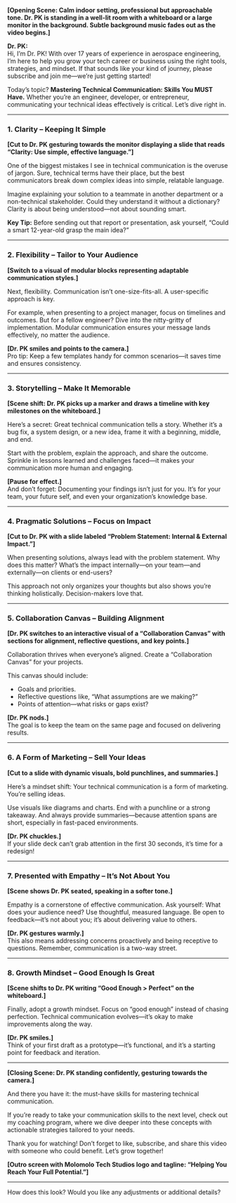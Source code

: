 
**[Opening Scene: Calm indoor setting, professional but approachable tone. Dr. PK is standing in a well-lit room with a whiteboard or a large monitor in the background. Subtle background music fades out as the video begins.]**

**Dr. PK:**  
Hi, I’m Dr. PK! With over 17 years of experience in aerospace engineering, I’m here to help you grow your tech career or business using the right tools, strategies, and mindset. If that sounds like your kind of journey, please subscribe and join me—we’re just getting started!  

Today’s topic? **Mastering Technical Communication: Skills You MUST Have.** 
Whether you’re an engineer, developer, or entrepreneur, communicating your technical ideas effectively is critical. Let’s dive right in.

---

### **1. Clarity – Keeping It Simple**  
**[Cut to Dr. PK gesturing towards the monitor displaying a slide that reads “Clarity: Use simple, effective language.”]**  

One of the biggest mistakes I see in technical communication is the overuse of jargon. Sure, technical terms have their place, but the best communicators break down complex ideas into simple, relatable language.  

Imagine explaining your solution to a teammate in another department or a non-technical stakeholder. Could they understand it without a dictionary? Clarity is about being understood—not about sounding smart.  

**Key Tip:** Before sending out that report or presentation, ask yourself, “Could a smart 12-year-old grasp the main idea?”  

---

### **2. Flexibility – Tailor to Your Audience**  
**[Switch to a visual of modular blocks representing adaptable communication styles.]**  

Next, flexibility. Communication isn’t one-size-fits-all. A user-specific approach is key.  

For example, when presenting to a project manager, focus on timelines and outcomes. But for a fellow engineer? Dive into the nitty-gritty of implementation. Modular communication ensures your message lands effectively, no matter the audience.  

**[Dr. PK smiles and points to the camera.]**  
Pro tip: Keep a few templates handy for common scenarios—it saves time and ensures consistency.

---

### **3. Storytelling – Make It Memorable**  
**[Scene shift: Dr. PK picks up a marker and draws a timeline with key milestones on the whiteboard.]**  

Here’s a secret: Great technical communication tells a story. Whether it’s a bug fix, a system design, or a new idea, frame it with a beginning, middle, and end.  

Start with the problem, explain the approach, and share the outcome. Sprinkle in lessons learned and challenges faced—it makes your communication more human and engaging.  

**[Pause for effect.]**  
And don’t forget: Documenting your findings isn’t just for you. It’s for your team, your future self, and even your organization’s knowledge base.

---

### **4. Pragmatic Solutions – Focus on Impact**  
**[Cut to Dr. PK with a slide labeled “Problem Statement: Internal & External Impact.”]**  

When presenting solutions, always lead with the problem statement. Why does this matter? What’s the impact internally—on your team—and externally—on clients or end-users?  

This approach not only organizes your thoughts but also shows you’re thinking holistically. Decision-makers love that.  

---

### **5. Collaboration Canvas – Building Alignment**  
**[Dr. PK switches to an interactive visual of a “Collaboration Canvas” with sections for alignment, reflective questions, and key points.]**  

Collaboration thrives when everyone’s aligned. Create a “Collaboration Canvas” for your projects.  

This canvas should include:  
- Goals and priorities.  
- Reflective questions like, “What assumptions are we making?”  
- Points of attention—what risks or gaps exist?  

**[Dr. PK nods.]**  
The goal is to keep the team on the same page and focused on delivering results.

---

### **6. A Form of Marketing – Sell Your Ideas**  
**[Cut to a slide with dynamic visuals, bold punchlines, and summaries.]**  

Here’s a mindset shift: Your technical communication is a form of marketing. You’re selling ideas.  

Use visuals like diagrams and charts. End with a punchline or a strong takeaway. And always provide summaries—because attention spans are short, especially in fast-paced environments.  

**[Dr. PK chuckles.]**  
If your slide deck can’t grab attention in the first 30 seconds, it’s time for a redesign!

---

### **7. Presented with Empathy – It’s Not About You**  
**[Scene shows Dr. PK seated, speaking in a softer tone.]**  

Empathy is a cornerstone of effective communication. Ask yourself: What does your audience need? Use thoughtful, measured language. Be open to feedback—it’s not about you; it’s about delivering value to others.  

**[Dr. PK gestures warmly.]**  
This also means addressing concerns proactively and being receptive to questions. Remember, communication is a two-way street.

---

### **8. Growth Mindset – Good Enough Is Great**  
**[Scene shifts to Dr. PK writing “Good Enough > Perfect” on the whiteboard.]**  

Finally, adopt a growth mindset. Focus on “good enough” instead of chasing perfection. Technical communication evolves—it’s okay to make improvements along the way.  

**[Dr. PK smiles.]**  
Think of your first draft as a prototype—it’s functional, and it’s a starting point for feedback and iteration.

---

**[Closing Scene: Dr. PK standing confidently, gesturing towards the camera.]**  

And there you have it: the must-have skills for mastering technical communication.  

If you’re ready to take your communication skills to the next level, check out my coaching program, where we dive deeper into these concepts with actionable strategies tailored to your needs.  

Thank you for watching! Don’t forget to like, subscribe, and share this video with someone who could benefit. Let’s grow together!  

**[Outro screen with Molomolo Tech Studios logo and tagline: “Helping You Reach Your Full Potential.”]**

--- 

How does this look? Would you like any adjustments or additional details?
